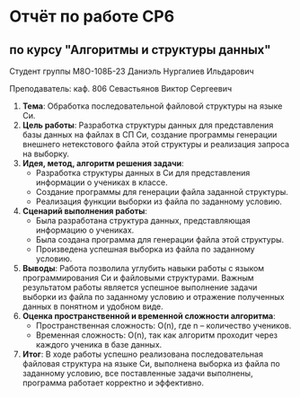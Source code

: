 # Отчёт по работе CP6
## по курсу "Алгоритмы и структуры данных"

Студент группы М8О-108Б-23 Даниэль Нургалиев Ильдарович

Преподаватель: каф. 806 Севастьянов Виктор Сергеевич

1. **Тема**: Обработка последовательной файловой структуры на языке Си.
2. **Цель работы**: Разработка структуры данных для представления базы данных на файлах в СП Си, создание программы генерации внешнего нетекстового файла этой структуры и реализация запроса на выборку.
3. **Идея, метод, алгоритм решения задачи**:
   - Разработка структуры данных в Си для представления информации о учениках в классе.
   - Создание программы для генерации файла заданной структуры.
   - Реализация функции выборки из файла по заданному условию.
4. **Сценарий выполнения работы**:
   - Была разработана структура данных, представляющая информацию о учениках.
   - Была создана программа для генерации файла этой структуры.
   - Произведена успешная выборка из файла по заданному условию.
5. **Выводы**: Работа позволила углубить навыки работы с языком программирования Си и файловыми структурами. Важным результатом работы является успешное выполнение задачи выборки из файла по заданному условию и отражение полученных данных в понятном и удобном виде.
6. **Оценка пространственной и временной сложности алгоритма**:
   - Пространственная сложность: O(n), где n – количество учеников.
   - Временная сложность: O(n), так как алгоритм проходит через каждого ученика в базе данных.
7. **Итог**: В ходе работы успешно реализована последовательная файловая структура на языке Си, выполнена выборка из файла по заданному условию, все поставленные задачи выполнены, программа работает корректно и эффективно.

